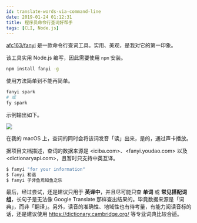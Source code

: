```yaml
---
id: translate-words-via-command-line
date: 2019-01-24 01:12:31
title: 程序员命令行查词好帮手
tags: [CLI, Node.js]
---
```


[afc163/fanyi](https://github.com/afc163/fanyi) 是一款命令行查词工具。实用、美观，是我对它的第一印象。

<!--more-->

该工具实用 Node.js 编写，因此需要使用 `npm` 安装。

```bash
npm install fanyi -g
```

使用方法简单到不能再简单。

```bash
fanyi spark
# 或
fy spark
```

示例输出如下。

![](/resources/fc3d26b3906e203bacb492e537f86576.png)

在我的 macOS 上，查词的同时会将该词发音「读」出来，是的，通过声卡播放。

据项目文档描述，查词的数据来源是 <iciba.com>、<fanyi.youdao.com> 以及 <dictionaryapi.com>，且暂时只支持中英互译。

```bash
$ fanyi "for your information"
$ fanyi 和谐
$ fanyi 子非鱼焉知鱼之乐
```

最后，经过尝试，还是建议只用于 **英译中**，并且尽可能只查 **单词** 或 **常见搭配词组**，长句子是无法像 Google Translate 那样查出结果的。毕竟数据来源是「词典」，而非「翻译」。另外，读音的准确性、地域性也有待考量，有能力阅读音标的话，还是建议使用 <https://dictionary.cambridge.org/> 等专业词典比较合适。

